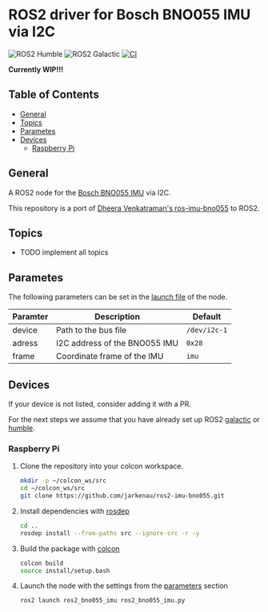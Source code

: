 # ROS2 driver for Bosch BNO055 IMU via I2C
![ROS2 Humble](https://img.shields.io/badge/ROS2-Humble-blue)
![ROS2 Galactic](https://img.shields.io/badge/ROS2-Galactic-blue)
[![CI](https://github.com/jarkenau/ros2-imu-bno055/actions/workflows/ros2-ci.yml/badge.svg)](https://github.com/jarkenau/ros2-imu-bno055/actions/workflows/ros2-ci.yml)

**Currently WIP!!!**

## Table of Contents
  - [General](#general)
  - [Topics](#topics)
  - [Parametes](#parametes)
  - [Devices](#devices)
    - [Raspberry Pi](#raspberry-pi)

## General 

A ROS2 node for the [Bosch BNO055 IMU](https://www.bosch-sensortec.com/products/smart-sensors/bno055/) via I2C. 

This repository is a port of [Dheera Venkatraman's  ros-imu-bno055](https://github.com/dheera/ros-imu-bno055) to ROS2.

## Topics

- TODO implement all topics

## Parametes

The following parameters can be set in the [launch file](https://github.com/jarkenau/ros2-imu-bno055/blob/main/launch/ros2_bno055_imu.py) of the node. 

| Paramter | Description | Default |
| --- | --- | --- |
| device |  Path to the bus file |  `/dev/i2c-1` |
| adress  |  I2C address of the BNO055 IMU | `0x28` |
| frame  | Coordinate frame of the IMU | `imu`|

## Devices

If your device is not listed, consider adding it with a PR.

For the next steps we assume that you have already set up ROS2 [galactic](https://docs.ros.org/en/galactic/index.html) or [humble](https://docs.ros.org/en/humble/Installation.html).

### Raspberry Pi 

1. Clone the repository into your colcon workspace.

    ```bash
    mkdir -p ~/colcon_ws/src
    cd ~/colcon_ws/src
    git clone https://github.com/jarkenau/ros2-imu-bno055.git
    ```
2. Install dependencies with [rosdep](http://wiki.ros.org/rosdep)

    ```bash 
    cd ..
    rosdep install --from-paths src --ignore-src -r -y
    ```
3. Build the package with [colcon](https://colcon.readthedocs.io/en/released/index.html)
    ```bash
    colcon build
    source install/setup.bash
    ```
4. Launch the node with the settings from the [parameters](#parametes) section
    ```bash
    ros2 launch ros2_bno055_imu ros2_bno055_imu.py
    ```